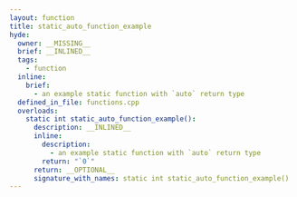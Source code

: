 ```yaml
---
layout: function
title: static_auto_function_example
hyde:
  owner: __MISSING__
  brief: __INLINED__
  tags:
    - function
  inline:
    brief:
      - an example static function with `auto` return type
  defined_in_file: functions.cpp
  overloads:
    static int static_auto_function_example():
      description: __INLINED__
      inline:
        description:
          - an example static function with `auto` return type
        return: "`0`"
      return: __OPTIONAL__
      signature_with_names: static int static_auto_function_example()
---
```

